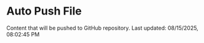 # Auto Push File

Content that will be pushed to GitHub repository.
Last updated: 08/15/2025, 08:02:45 PM